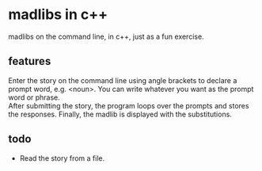 # madlibs in c++
madlibs on the command line, in c++, just as a fun exercise.

## features
Enter the story on the command line using angle brackets to declare a prompt word, e.g. \<noun\>.
You can write whatever you want as the prompt word or phrase.  
After submitting the story, the program loops over the prompts and stores the responses.
Finally, the madlib is displayed with the substitutions.

## todo
* Read the story from a file.
